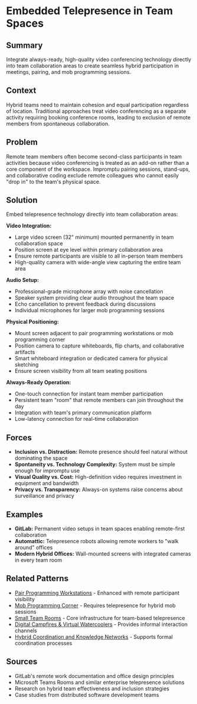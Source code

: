 # Embedded Telepresence in Team Spaces

## Summary
Integrate always-ready, high-quality video conferencing technology directly into team collaboration areas to create seamless hybrid participation in meetings, pairing, and mob programming sessions.

## Context
Hybrid teams need to maintain cohesion and equal participation regardless of location. Traditional approaches treat video conferencing as a separate activity requiring booking conference rooms, leading to exclusion of remote members from spontaneous collaboration.

## Problem
Remote team members often become second-class participants in team activities because video conferencing is treated as an add-on rather than a core component of the workspace. Impromptu pairing sessions, stand-ups, and collaborative coding exclude remote colleagues who cannot easily "drop in" to the team's physical space.

## Solution
Embed telepresence technology directly into team collaboration areas:

**Video Integration:**
- Large video screen (32" minimum) mounted permanently in team collaboration space
- Position screen at eye level within primary collaboration area
- Ensure remote participants are visible to all in-person team members
- High-quality camera with wide-angle view capturing the entire team area

**Audio Setup:**
- Professional-grade microphone array with noise cancellation
- Speaker system providing clear audio throughout the team space
- Echo cancellation to prevent feedback during discussions
- Individual microphones for larger mob programming sessions

**Physical Positioning:**
- Mount screen adjacent to pair programming workstations or mob programming corner
- Position camera to capture whiteboards, flip charts, and collaborative artifacts
- Smart whiteboard integration or dedicated camera for physical sketching
- Ensure screen visibility from all team seating positions

**Always-Ready Operation:**
- One-touch connection for instant team member participation
- Persistent team "room" that remote members can join throughout the day
- Integration with team's primary communication platform
- Low-latency connection for real-time collaboration

## Forces
- **Inclusion vs. Distraction:** Remote presence should feel natural without dominating the space
- **Spontaneity vs. Technology Complexity:** System must be simple enough for impromptu use
- **Visual Quality vs. Cost:** High-definition video requires investment in equipment and bandwidth
- **Privacy vs. Transparency:** Always-on systems raise concerns about surveillance and privacy

## Examples
- **GitLab:** Permanent video setups in team spaces enabling remote-first collaboration
- **Automattic:** Telepresence robots allowing remote workers to "walk around" offices
- **Modern Hybrid Offices:** Wall-mounted screens with integrated cameras in every team room

## Related Patterns
- [Pair Programming Workstations](../architectural-spatial/pair-programming-workstations.md) - Enhanced with remote participant visibility
- [Mob Programming Corner](../architectural-spatial/mob-programming-corner.md) - Requires telepresence for hybrid mob sessions
- [Small Team Rooms](../architectural-spatial/small-team-rooms.md) - Core infrastructure for team-based telepresence
- [Digital Campfires & Virtual Watercoolers](digital-campfires-virtual-watercoolers.md) - Provides informal interaction channels
- [Hybrid Coordination and Knowledge Networks](hybrid-coordination-knowledge-networks.md) - Supports formal coordination processes

## Sources
- GitLab's remote work documentation and office design principles
- Microsoft Teams Rooms and similar enterprise telepresence solutions
- Research on hybrid team effectiveness and inclusion strategies
- Case studies from distributed software development teams